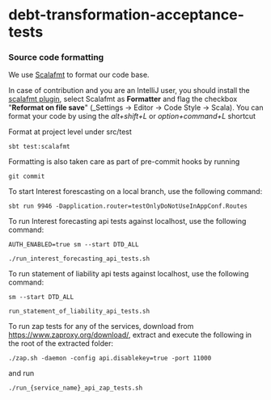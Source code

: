 # debt-transformation-acceptance-tests

### Source code formatting

We use [Scalafmt](https://scalameta.org/scalafmt/) to format our code base.

In case of contribution and you are an IntelliJ user, you should install
the [scalafmt plugin](https://plugins.jetbrains.com/plugin/8236-scalafmt), select Scalafmt as **Formatter** and flag the
checkbox "**Reformat on file save**" (_Settings -> Editor -> Code Style -> Scala). You can format your code by using
the _alt+shift+L_ or _option+command+L_ shortcut

Format at project level under src/test

```
sbt test:scalafmt
```

Formatting is also taken care as part of pre-commit hooks by running

```
git commit
```  

To start Interest forescasting on a local branch, use the following command:
````
sbt run 9946 -Dapplication.router=testOnlyDoNotUseInAppConf.Routes
````

To run Interest forecasting api tests against localhost, use the following command:

```
AUTH_ENABLED=true sm --start DTD_ALL
```

```
./run_interest_forecasting_api_tests.sh
```

To run statement of liability api tests against localhost, use the following command:

```
sm --start DTD_ALL
```

```
run_statement_of_liability_api_tests.sh
```

To run zap tests for any of the services, download from https://www.zaproxy.org/download/, extract and execute the
following in the root of the extracted folder:

```
./zap.sh -daemon -config api.disablekey=true -port 11000
```

and run


```
./run_{service_name}_api_zap_tests.sh
